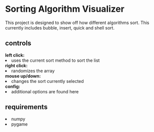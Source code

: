 <h1>Sorting Algorithm Visualizer</h1>
This project is designed to show off how different algorithms 
sort. This currently includes bubble, insert, quick and shell sort.


<h2> controls </h2>
<b>left click:</b>
<li>uses the current sort method to sort the list</li>
<b>right click:</b>
<li>randomizes the array</li>
<b>mouse up/down:</b>
<li>changes the sort currently selected</li>
<b>config:</b>
<li>additional options are found here</li>

<h2> requirements </h2>

<li>numpy</li>
<li>pygame</li>

